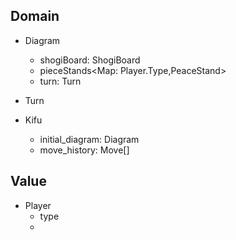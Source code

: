 ## Domain
- Diagram
    - shogiBoard: ShogiBoard
    - pieceStands<Map: Player.Type,PeaceStand>
    - turn: Turn

- Turn

- Kifu
    - initial_diagram: Diagram
    - move_history: Move[]

## Value

- Player
    - type
    - 
